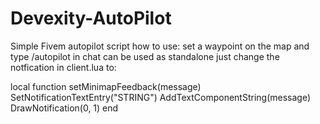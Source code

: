 # Devexity-AutoPilot
 Simple Fivem autopilot script
  how to use:
  set a waypoint on the map and type /autopilot in chat
  can be used as standalone just change the notfication in client.lua
  to:


  
  local function setMinimapFeedback(message)
    SetNotificationTextEntry("STRING")
    AddTextComponentString(message)
    DrawNotification(0, 1)
end
 
